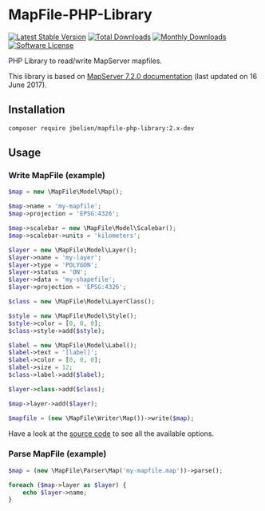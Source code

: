 # MapFile-PHP-Library

[![Latest Stable Version](https://poser.pugx.org/jbelien/mapfile-php-library/v/stable)](https://packagist.org/packages/jbelien/mapfile-php-library)
[![Total Downloads](https://poser.pugx.org/jbelien/mapfile-php-library/downloads)](https://packagist.org/packages/jbelien/mapfile-php-library)
[![Monthly Downloads](https://poser.pugx.org/jbelien/mapfile-php-library/d/monthly.png)](https://packagist.org/packages/jbelien/mapfile-php-library)
[![Software License](https://img.shields.io/badge/license-GPL--2.0-brightgreen.svg)](LICENSE)

PHP Library to read/write MapServer mapfiles.

This library is based on [MapServer 7.2.0 documentation](https://mapserver.org/mapfile/) (last updated on 16 June 2017).

## Installation

```
composer require jbelien/mapfile-php-library:2.x-dev
```

## Usage

### Write MapFile (example)

```php
$map = new \MapFile\Model\Map();

$map->name = 'my-mapfile';
$map->projection = 'EPSG:4326';

$map->scalebar = new \MapFile\Model\Scalebar();
$map->scalebar->units = 'kilometers';

$layer = new \MapFile\Model\Layer();
$layer->name = 'my-layer';
$layer->type = 'POLYGON';
$layer->status = 'ON';
$layer->data = 'my-shapefile';
$layer->projection = 'EPSG:4326';

$class = new \MapFile\Model\LayerClass();

$style = new \MapFile\Model\Style();
$style->color = [0, 0, 0];
$class->style->add($style);

$label = new \MapFile\Model\Label();
$label->text = '[label]';
$label->color = [0, 0, 0];
$label->size = 12;
$class->label->add($label);

$layer->class->add($class);

$map->layer->add($layer);

$mapfile = (new \MapFile\Writer\Map())->write($map);
```

Have a look at the [source code](https://github.com/jbelien/MapFile-PHP-Library/tree/master/src/Model) to see all the available options.

### Parse MapFile (example)

```php
$map = (new \MapFile\Parser\Map('my-mapfile.map'))->parse();

foreach ($map->layer as $layer) {
    echo $layer->name;
}
```
